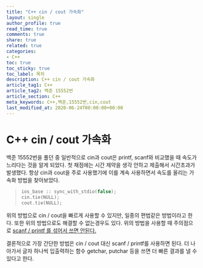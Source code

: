```yaml
---
title: "C++ cin / cout 가속화"
layout: single
author_profile: true
read_time: true
comments: true
share: true
related: true
categories:
- C++
toc: true
toc_sticky: true
toc_label: 목차
description: C++ cin / cout 가속화
article_tag1: C++
article_tag2: 백준 15552번
article_section: C++
meta_keywords: C++,백준,15552번,cin,cout
last_modified_at: 2020-06-24T00:00:00+00:00
---
```


# C++ cin / cout 가속화

백준 15552번을 풀던 중 일반적으로 cin과 cout은 printf, scanf와 비교했을 때 속도가 느리다는 것을 알게 되었다. 첫 채점에는 시간 제약을 생각 안하고 제출해서 시간초과가 발생했다. 항상 cin과 cout을 주로 사용했기에 이를 계속 사용하면서 속도를 올리는 가속화 방법을 찾아보았다.

> ``` C++
> ios_base :: sync_with_stdio(false);
> cin.tie(NULL);
> cout.tie(NULL);
> ```

위의 방법으로 cin / cout을 빠르게 사용할 수 있지만, 일종의 편법같은 방법이라고 한다. 또한 위의 방법으로도 해결할 수 없는경우도 있다. 위의 방법을 사용할 때 주의점으로 <u>scanf / printf 를 섞어서 쓰면 안된다.</u>

결론적으로 가장 간단한 방법은 cin / cout 대신 scanf / printf를 사용하면 된다. 더 나아가서 글자 하나씩 입출력하는 함수 getchar, putchar 등을 쓰면 더 빠른 결과를 낼 수 있다고 한다.